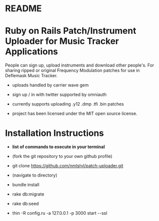 # README

# Ruby on Rails Patch/Instrument Uploader for Music Tracker Applications

People can sign up, upload instruments and download other people's.  For sharing ripped or original Frequency Modulation patches for use in Deflemask Music Tracker.

* uploads handled by carrier wave gem

* sign up / in with twitter supported by omniauth

* currently supports uploading .y12 .dmp .tfi .bin patches

*  project has been licensed under the MIT open source license.

# Installation Instructions

* **list of commands to execute in your terminal**

* (fork the git repository to your own github profile)

* git clone https://github.com/nmlstyl/patch-uploader.git

* (navigate to directory)

* bundle install

* rake db:migrate

* rake db:seed

* thin -R config.ru -a 127.0.0.1 -p 3000 start --ssl
